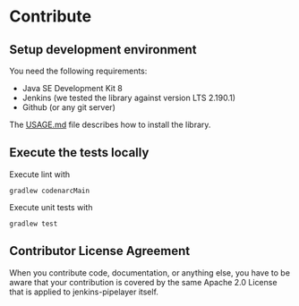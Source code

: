 # Contribute

## Setup development environment

You need the following requirements:

- Java SE Development Kit 8
- Jenkins (we tested the library against version LTS 2.190.1)
- Github (or any git server)


The [USAGE.md](https://github.com/SAP/jenkins-pipelayer/blob/master/USAGE.md) file describes how to install the library.

## Execute the tests locally

Execute lint with

```
gradlew codenarcMain
```

Execute unit tests with

```
gradlew test
```

## Contributor License Agreement

When you contribute code, documentation, or anything else, you have to be aware that your contribution is covered by the same Apache 2.0 License that is applied to jenkins-pipelayer itself.